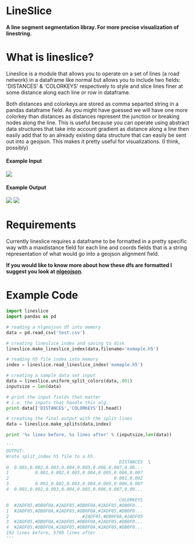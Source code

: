 # LineSlice 
**A line segment segmentation libray. For more precise visualization of linestring.**

# What is lineslice?
Lineslice is a module that allows you to operate on a set of lines (a road network) in a dataframe like normal but allows you to include two fields: 'DISTANCES' & 'COLORKEYS' respectively to style and slice lines finer at some distance along each line or row in dataframe.

Both distances and colorkeys are stored as comma separted string in a pandas dataframe field. As you might have guessed we will have one more colorkey than distances as distances represent the junction or breaking nodes along the line.
This is useful because you can operate using abstract data structures that take into account gradient as distance along a line then easily add that to an already existing data structure that can easily be sent out into a geojson. This makes it pretty useful for visualizations. (I think, possibly)

#### Example Input 
![](https://cloud.githubusercontent.com/assets/10904982/22403009/aa3e2d66-e5d8-11e6-9c94-873321093da2.png)

#### Example Output
![](https://cloud.githubusercontent.com/assets/10904982/22403006/67397e6c-e5d8-11e6-96e3-9a0c08be7411.png)
![](https://cloud.githubusercontent.com/assets/10904982/22403005/63c2d63e-e5d8-11e6-9b71-68dc0925dcf8.png)

# Requirements
Currently lineslice requires a dataframe to be formatted in a pretty specific way with a maxdistance field for each line and coords fields that is a string representation of what would go into a geojson alignment field.

**If you would like to know more about how these dfs are formatted I suggest you look at [nlgeojson](https://github.com/murphy214/nlgeojson).**

# Example Code
```python
import lineslice
import pandas as pd

# reading a nlgeojson df into memory
data = pd.read_csv('test.csv')

# creating lineslice index and saving to disk
lineslice.make_lineslice_index(data,filename='exmaple.h5')

# reading h5 file index into memory
index = lineslice.read_lineslice_index('exmaple.h5')

# creating a sample data set input
data = lineslice.uniform_split_colors(data,.001)
inputsize = len(data)

# print the input fields that matter
# i.e. the inputs that handle this alg.
print data[['DISTANCES','COLORKEYS']].head()

# creating the final output with the split lines
data = lineslice.make_splits(data,index)

print '%s lines before, %s lines after' % (inputsize,len(data))

'''
OUTPUT:
Wrote split_index h5 file to a.h5.
                                           DISTANCES  \
0  0.001,0.002,0.003,0.004,0.005,0.006,0.007,0.00...   
1          0.001,0.002,0.003,0.004,0.005,0.006,0.007   
2                                        0.001,0.002   
3          0.001,0.002,0.003,0.004,0.005,0.006,0.007   
4  0.001,0.002,0.003,0.004,0.005,0.006,0.007,0.00...   

                                           COLORKEYS  
0  #2ADF05,#DB0F0A,#2ADF05,#DB0F0A,#2ADF05,#DB0F0...  
1  #2ADF05,#DB0F0A,#2ADF05,#DB0F0A,#2ADF05,#DB0F0...  
2                            #2ADF05,#DB0F0A,#2ADF05  
3  #2ADF05,#DB0F0A,#2ADF05,#DB0F0A,#2ADF05,#DB0F0...  
4  #2ADF05,#DB0F0A,#2ADF05,#DB0F0A,#2ADF05,#DB0F0...  
192 lines before, 5789 lines after
'''
```

